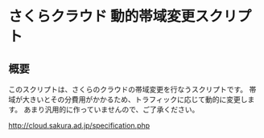 # さくらクラウド 動的帯域変更スクリプト

## 概要
このスクリプトは、さくらのクラウドの帯域変更を行なうスクリプトです。
帯域が大きいとその分費用がかかるため、トラフィックに応じて動的に変更します。
あまり汎用的に作っていませんので、ご了承ください。

http://cloud.sakura.ad.jp/specification.php

